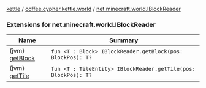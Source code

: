 [kettle](../../index.md) / [coffee.cypher.kettle.world](../index.md) / [net.minecraft.world.IBlockReader](./index.md)

### Extensions for net.minecraft.world.IBlockReader

| Name | Summary |
|---|---|
| (jvm) [getBlock](get-block.md) | `fun <T : Block> IBlockReader.getBlock(pos: BlockPos): T?` |
| (jvm) [getTile](get-tile.md) | `fun <T : TileEntity> IBlockReader.getTile(pos: BlockPos): T?` |
